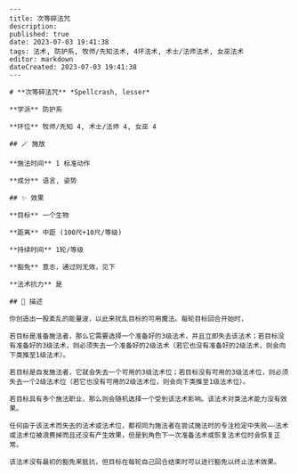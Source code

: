 
    ---
    title: 次等碎法咒
    description: 
    published: true
    date: 2023-07-03 19:41:38
    tags: 法术, 防护系, 牧师/先知法术, 4环法术, 术士/法师法术, 女巫法术
    editor: markdown
    dateCreated: 2023-07-03 19:41:38
    ---

    # **次等碎法咒** *Spellcrash, lesser*

    **学派** 防护系 

    **环位** 牧师/先知 4, 术士/法师 4, 女巫 4

    ## 🪄 施放

    **施法时间** 1 标准动作

    **成分** 语言, 姿势

    ## ✨ 效果 

    **目标** 一个生物 

    **距离** 中距 (100尺+10尺/等级)  

    **持续时间** 1轮/等级 

    **豁免** 意志，通过则无效，见下

    **法术抗力** 是

    ## 📖 描述

    你创造出一股紊乱的能量波，以此来扰乱目标的可用魔法。每轮目标回合开始时，

    若目标是准备施法者，那么它需要选择一个准备好的3级法术，并且立即失去该法术；若目标没有准备好的3级法术，则必须失去一个准备好的2级法术（若它也没有准备好的2级法术，则会向下类推至1级法术）。

    若目标是自发施法者，它就会失去一个可用的3级法术位；若目标没有可用的3级法术位，则必须失去一个2级法术位（若它也没有可用的2级法术位，则会向下类推至1级法术位）。

    若目标具有多个施法职业，那么则会随机选择一个受到该法术影响。该法术对类法术能力没有效果。

    任何由于该法术而失去的法术或法术位，都视同为施法者在尝试施法时的专注检定中失败——法术或法术位被浪费掉而且还没有产生效果，但是到角色下一次准备法术或恢复法术位时会恢复正常。

    该法术没有最初的豁免来抵抗，但目标在每轮自己回合结束时可以进行豁免以终止法术效果。
    